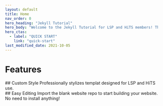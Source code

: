 ```yaml
---
layout: default
title: Home
nav_order: 0
hero_heading: "Jekyll Tutorial"
hero_body: "Welcome to the Jekyll Tutorial for LSP and HiTS members! This website houses tutorials and resources you may need to build a Jekyll website for your project or publication."
hero_ctas:
  - label: "QUICK START"
    link: "quick-start"
last_modified_date: 2021-10-05
---
```


# Features

<div class="basic-grid with-dividers">
  
<div markdown="1">
## Custom Style
Professionally stylizes templat designed for LSP and HiTS use.
</div>
<div markdown="1">
## Easy Editing
Import the blank website repo to start building your website. No need to install anything!
</div>
  
</div><!-- end grid -->
